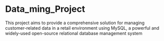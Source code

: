# Data_ming_Project
This project aims to provide a comprehensive solution for managing customer-related data in a retail environment using MySQL, a powerful and widely-used open-source relational database management system
